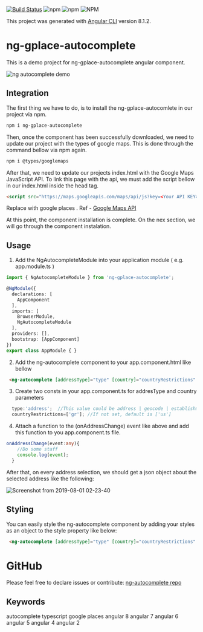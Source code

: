 [![Build Status](https://travis-ci.org/atheodosiou/autocomplete-demo.svg?branch=master)](https://travis-ci.org/atheodosiou/autocomplete-demo)
![npm](https://img.shields.io/npm/dt/ng-gplace-autocomplete?color=blue)
![npm](https://img.shields.io/npm/v/ng-gplace-autocomplete)
![NPM](https://img.shields.io/npm/l/ng-gplace-autocomplete)

This project was generated with [Angular CLI](https://github.com/angular/angular-cli) version 8.1.2.

# ng-gplace-autocomplete

This is a demo project for ng-gplace-autocomplete angular component.

![ng autocomplete demo](https://user-images.githubusercontent.com/20326000/62285900-3ffdc800-b45f-11e9-8ec9-b999b290677d.gif)


## Integration
The first thing we have to do, is to install the ng-gplace-autocomlete in our project via npm.
```sh
npm i ng-gplace-autocomplete
```
Then, once the component has been successfully downloaded, we need to update our project with the types of google maps. This is done through the command bellow via npm again.
```sh
npm i @types/googlemaps
```

After that, we need to update our projects index.html with the Google Maps JavaScript API. To link this page with the api, we must add the script bellow in our index.html inside the head tag.
```html
<script src="https://maps.googleapis.com/maps/api/js?key=<Your API KEY>&libraries=places&language=en"></script>
```
Replace with google places <Your API KEY>. Ref - [Google Maps API](https://developers.google.com/places/web-service/get-api-key)

At this point, the component installation is complete. On the nex section, we will go through the component instalation.

## Usage

1. Add the NgAutocompleteModule into your application module ( e.g. app.module.ts )
```typescript
import { NgAutocompleteModule } from 'ng-gplace-autocomplete';

@NgModule({
  declarations: [
    AppComponent
  ],
  imports: [
    BrowserModule,
    NgAutocompleteModule
  ],
  providers: [],
  bootstrap: [AppComponent]
})
export class AppModule { }
```

2. Add the ng-autocomplete component to your app.component.html like bellow
```html
 <ng-autocomplete [addressType]="type" [country]="countryRestrictions" (onAddressChange)="onAddressChange($event)"></ng-autocomplete>
```
3. Create two consts in your app.component.ts for addresType and country parameters
```javascript
  type:'address';  //This value could be address | geocode | establishment
  countryRestrictions=['gr']; //If not set, default is ['us']
  ```
4. Attach a function to the (onAddressChange) event like above and add this function to you app.component.ts file.
```typescript
onAddressChange(event:any){
    //Do some staff
    console.log(event);
  }
```
After that, on every address selection, we should get a json object about the selected address like the following:

![Screenshot from 2019-08-01 02-23-40](https://user-images.githubusercontent.com/20326000/62254914-ac4ade00-b403-11e9-9215-ca14b4142343.png)

## Styling
You can easily style the ng-autocomplete component by adding your styles as an object to the style property like below:
```html
 <ng-autocomplete [addressType]="type" [country]="countryRestrictions" [style]="{'width':'400px','font-size':'1.1em'}" (onAddressChange)="onAddressChange($event)"></ng-autocomplete>
```
# GitHub

Please feel free to declare issues or contribute: [ng-autocomplete repo](https://github.com/atheodosiou/autocomplete-demo)

## Keywords

autocomplete typescript google places angular 8 angular 7 angular 6 angular 5 angular 4 angular 2
